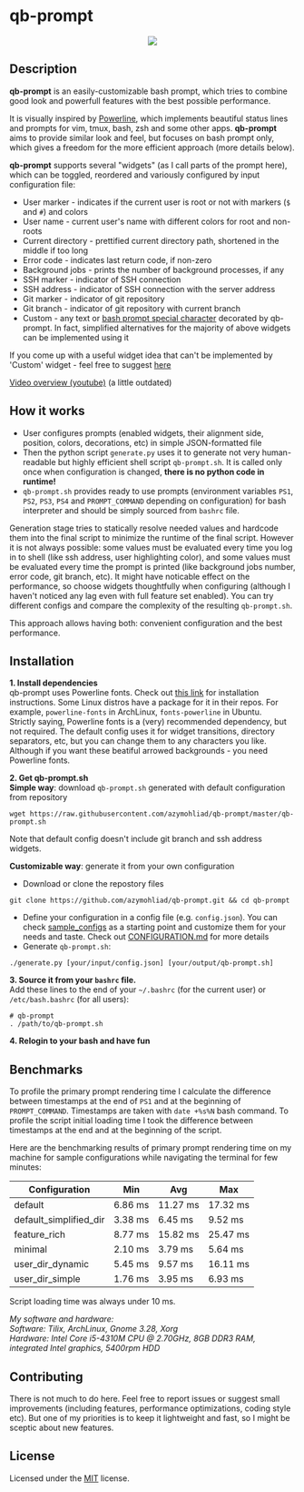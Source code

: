 # qb-prompt  

<p align="center">
  <img src="https://user-images.githubusercontent.com/4020369/38257464-d8592036-3792-11e8-8495-a5ba7204c7e2.png"/>
</p>

## Description

**qb-prompt** is an easily-customizable bash prompt, which tries to combine good look and powerfull features with the best possible performance.  

It is visually inspired by [Powerline](https://github.com/powerline/powerline), which implements beautiful status lines and prompts for vim, tmux, bash, zsh and some other apps. **qb-prompt** aims to provide similar look and feel, but focuses on bash prompt only, which gives a freedom for the more efficient approach (more details below).  

**qb-prompt** supports several "widgets" (as I call parts of the prompt here), which can be toggled, reordered and variously configured by input configuration file:
* User marker - indicates if the current user is root or not with markers (`$` and `#`) and colors
* User name - current user's name with different colors for root and non-roots
* Current directory - prettified current directory path, shortened in the middle if too long
* Error code - indicates last return code, if non-zero
* Background jobs - prints the number of background processes, if any
* SSH marker - indicator of SSH connection
* SSH address - indicator of SSH connection with the server address
* Git marker - indicator of git repository
* Git branch - indicator of git repository with current branch
* Custom - any text or [bash prompt special character](https://www.gnu.org/software/bash/manual/bashref.html#Controlling-the-Prompt) decorated by qb-prompt. In fact, simplified alternatives for the majority of above widgets can be implemented using it

If you come up with a useful widget idea that can't be implemented by 'Custom' widget - feel free to suggest [here](https://github.com/azymohliad/qb-prompt/issues/new) 

[Video overview (youtube)](https://www.youtube.com/watch?v=7FGvnQuVvH4) (a little outdated)


## How it works
 
* User configures prompts (enabled widgets, their alignment side, position, colors, decorations, etc) in simple JSON-formatted file
* Then the python script `generate.py` uses it to generate not very human-readable but highly efficient shell script `qb-prompt.sh`. It is called only once when configuration is changed, **there is no python code in runtime!** 
* `qb-prompt.sh` provides ready to use prompts (environment variables `PS1`, `PS2`, `PS3`, `PS4` and `PROMPT_COMMAND` depending on configuration) for bash interpreter and should be simply sourced from `bashrc` file.

Generation stage tries to statically resolve needed values and hardcode them into the final script to minimize the runtime of the final script. However it is not always possible: some values must be evaluated every time you log in to shell (like ssh address, user highlighting color), and some values must be evaluated every time the prompt is printed (like background jobs number, error code, git branch, etc). It might have noticable effect on the performance, so choose widgets thoughtfully when configuring (although I haven't noticed any lag even with full feature set enabled). You can try different configs and compare the complexity of the resulting `qb-prompt.sh`.  

This approach allows having both: convenient configuration and the best performance.


## Installation

**1. Install dependencies**  
qb-prompt uses Powerline fonts. Check out [this link](https://powerline.readthedocs.io/en/latest/installation.html#fonts-installation) for installation instructions. Some Linux distros have a package for it in their repos. For example, `powerline-fonts` in ArchLinux, `fonts-powerline` in Ubuntu.  
Strictly saying, Powerline fonts is a (very) recommended dependency, but not required. The default config uses it for widget transitions, directory separators, etc, but you can change them to any characters you like. Although if you want these beatiful arrowed backgrounds - you need Powerline fonts.

**2. Get qb-prompt.sh**  
**Simple way**: download `qb-prompt.sh` generated with default configuration from repository
```
wget https://raw.githubusercontent.com/azymohliad/qb-prompt/master/qb-prompt.sh
```
Note that default config doesn't include git branch and ssh address widgets.  

**Customizable way**: generate it from your own configuration
- Download or clone the repostory files
```
git clone https://github.com/azymohliad/qb-prompt.git && cd qb-prompt
```
- Define your configuration in a config file (e.g. `config.json`). You can check [sample_configs](https://github.com/azymohliad/qb-prompt/tree/master/sample_configs) as a starting point and customize them for your needs and taste. Check out [CONFIGURATION.md](https://github.com/azymohliad/qb-prompt/blob/master/CONFIGURATION.md) for more details
- Generate `qb-prompt.sh`:
```
./generate.py [your/input/config.json] [your/output/qb-prompt.sh]
```

**3. Source it from your `bashrc` file.**  
Add these lines to the end of your `~/.bashrc` (for the current user) or `/etc/bash.bashrc` (for all users):
```
# qb-prompt
. /path/to/qb-prompt.sh
```

**4. Relogin to your bash and have fun**


## Benchmarks

To profile the primary prompt rendering time I calculate the difference between timestamps at the end of `PS1` and at the beginning of `PROMPT_COMMAND`. Timestamps are taken with `date +%s%N` bash command.
To profile the script initial loading time I took the difference between timestamps at the end and at the beginning of the script.

Here are the benchmarking results of primary prompt rendering time on my machine for sample configurations while navigating the terminal for few minutes:

 Configuration          |    Min   |    Avg   |   Max
------------------------|----------|----------|----------
default                 |  6.86 ms | 11.27 ms | 17.32 ms
default_simplified_dir  |  3.38 ms |  6.45 ms |  9.52 ms
feature_rich            |  8.77 ms | 15.82 ms | 25.47 ms
minimal                 |  2.10 ms |  3.79 ms |  5.64 ms
user_dir_dynamic        |  5.45 ms |  9.57 ms | 16.11 ms
user_dir_simple         |  1.76 ms |  3.95 ms |  6.93 ms

Script loading time was always under 10 ms.

*My software and hardware:  
Software: Tilix, ArchLinux, Gnome 3.28, Xorg  
Hardware: Intel Core i5-4310M CPU @ 2.70GHz, 8GB DDR3 RAM, integrated Intel graphics, 5400rpm HDD*


## Contributing

There is not much to do here. Feel free to report issues or suggest small improvements (including features, performance optimizations, coding style etc). But one of my priorities is to keep it lightweight and fast, so I might be sceptic about new features.


## License

Licensed under the [MIT](https://opensource.org/licenses/MIT) license.
